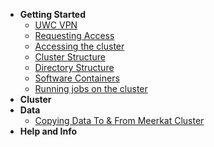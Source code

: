 - **Getting Started**
    - [UWC VPN](getting_started/uwc_vpn.md)
    - [Requesting Access](getting_started/requesting_access.md)
    - [Accessing the cluster](getting_started/accessing_cluster.md)
    - [Cluster Structure](getting_started/clusters_structure.md)
    - [Directory Structure](getting_started/directory_structure.md)
    - [Software Containers](getting_started/software_containers.md)
    - [Running jobs on the cluster](getting_started/submitting_jobs)
- **Cluster**
- **Data**
    - [Copying Data To & From Meerkat Cluster](data/moving_data.md)
- **Help and Info**